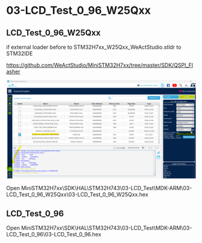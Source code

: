 # 03-LCD_Test_0_96_W25Qxx

## LCD_Test_0_96_W25Qxx

if external loader before to STM32H7xx_W25Qxx_WeActStudio.stldr to STM32IDE

https://github.com/WeActStudio/MiniSTM32H7xx/tree/master/SDK/QSPI_Flasher

![image-6](/img/image-6.png)

Open MiniSTM32H7xx\SDK\HAL\STM32H743\03-LCD_Test\MDK-ARM\03-LCD_Test_0_96_W25Qxx\03-LCD_Test_0_96_W25Qxx.hex

## LCD_Test_0_96

Open MiniSTM32H7xx\SDK\HAL\STM32H743\03-LCD_Test\MDK-ARM\03-LCD_Test_0_96\03-LCD_Test_0_96.hex